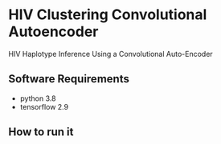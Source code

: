 # HIV Clustering Convolutional Autoencoder

HIV Haplotype Inference Using a Convolutional Auto-Encoder

## Software Requirements

- python 3.8
- tensorflow 2.9

## How to run it


